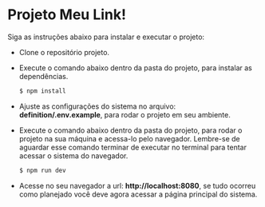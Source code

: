 
# Projeto Meu Link!

Siga as instruções abaixo para instalar e executar o projeto:
- Clone o repositório projeto.
- Execute o comando abaixo dentro da pasta do projeto, para instalar as dependências.
    ```sh
    $ npm install 
    ```
    
- Ajuste as configurações do sistema no arquivo: **definition/.env.example**, para rodar o projeto em seu ambiente. 

- Execute o comando abaixo dentro da pasta do projeto, para rodar o projeto na sua máquina e acessa-lo pelo navegador. Lembre-se de aguardar esse comando terminar de executar no terminal para tentar acessar o sistema do navegador.

    ```sh
    $ npm run dev 
    ```
- Acesse no seu navegador a url: **http://localhost:8080**, se tudo ocorreu como planejado você deve agora acessar a página principal do sistema. 
